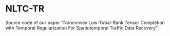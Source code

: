 # NLTC-TR
Source code of our paper "Nonconvex Low-Tubal-Rank Tensor Completion with Temporal Regularization For Spatiotemporal Traffic Data Recovery"
